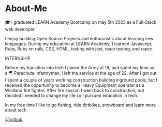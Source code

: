 # About-Me

🎓 I graduated LEARN Academy Bootcamp on may 5th 2023 as a Full-Stack web developer.

I enjoy building Open Source Projects and enthusiastic about learning new languages. During my education at LEARN Academy, I learned Javascript, Ruby, Ruby on rails, CSS, HTML, testing with jest, react testing, and rspec.

INTERNSHIP

Before my transition into tech I joined the Army at 18, and spent my time as a 🪂 Parachute infantryman. I left the service at the age of 22. After I got out I spent a couple of years working construction building inground pools, but I received the oppurtunity to become a Heavy Equipment operator as a Wildland fire fighter. After fire season I went back to construction, but decided I needed to change my life so I pursued education in tech.

In my free time I like to go fishing, ride dirtbikes, snowboard and learn more about tech.

[![github](https://img.shields.io/badge/GitHub-000000?style=for-the-badge&logo=GitHub&logoColor=white)](https://github.com/Ronnie455)

